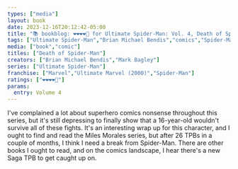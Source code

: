 ```yaml
---
types: ["media"]
layout: book
date: 2023-12-16T20:12:42-05:00
title: "📚 bookblog: ❤️❤️❤️❤️🖤 for Ultimate Spider-Man: Vol. 4, Death of Spider-Man, by Brian Michael Bendis and Mark Bagley"
tags: ["Ultimate Spider-Man","Brian Michael Bendis","comics","Spider-Man","Miles Morales","Saga"]
media: ["book","comic"]
titles: ["Death of Spider-Man"]
creators: ["Brian Michael Bendis","Mark Bagley"]
series: ["Ultimate Spider-Man"]
franchise: ["Marvel","Ultimate Marvel (2000)","Spider-Man"]
ratings: ["❤️❤️❤️❤️🖤"]
params:
  entry: Volume 4
---
```


I've complained a lot about superhero comics nonsense throughout this series, but it's still depressing to finally show that a 16-year-old wouldn't survive all of these fights. It's an interesting wrap up for this character, and I ought to find and read the Miles Morales series, but after 26 TPBs in a couple of months, I think I need a break from Spider-Man. There are other books I ought to read, and on the comics landscape, I hear there's a new Saga TPB to get caught up on.
